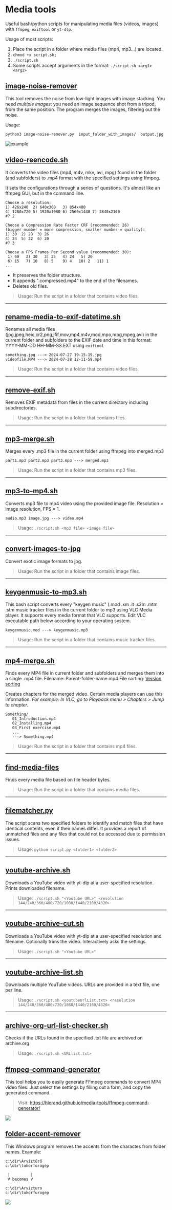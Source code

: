 Media tools
===========

Useful bash/python scripts for manipulating media files (videos, images) with `ffmpeg`, `exiftool` or `yt-dlp`.

Usage of most scripts:

1. Place the script in a folder where media files (mp4, mp3...) are located. 
2. `chmod +x script.sh;`
3. `./script.sh`
4. Some scripts accept arguments in the format: `./script.sh <arg1> <arg2>`


[image-noise-remover](image-noise-remover/image-noise-remover.py)
----------------------------

This tool removes the noise from low-light images with image stacking. You need *multiple images*: you need an image sequence shot from a tripod, from the same position. The program merges the images, filtering out the noise.

Usage: 

```
python3 image-noise-remover.py  input_folder_with_images/  output.jpg
```

![example](image-noise-remover/image-noise-remover.jpg)


[video-reencode.sh](video-reencode/video-reencode.sh)
--------------------

It converts the video files (mp4, m4v, mkv, avi, mpg) found in the folder (and subfolders) to .mp4 format with the specified settings using ffmpeg.

It sets the configurations through a series of questions. It's almost like an ffmpeg GUI, but in the command line.

```text
Choose a resolution:
1) 426x240  2) 640x360   3) 854x480
4) 1280x720 5) 1920x1080 6) 2560x1440 7) 3840x2160
#? 2

Choose a Compression Rate Factor CRF (recommended: 26)
(bigger number = more compression, smaller number = quality):
1) 30  2) 28  3) 26
4) 24  5) 22  6) 20
#? 3

Choose a FPS Frames Per Second value (recommended: 30):
 1) 60   2) 30   3) 25   4) 24   5) 20
 6) 15   7) 10   8) 5    9) 4   10) 2   11) 1
...
```

- It preserves the folder structure. 
- It appends ".compressed.mp4" to the end of the filenames. 
- Deletes old files.

> Usage: Run the script in a folder that contains video files.

----

[rename-media-to-exif-datetime.sh](rename-media-to-exif-datetime/rename-media-to-exif-datetime.sh)
---------------------

Renames all media files (jpg,jpeg,heic,cr2,png,jfif,mov,mp4,m4v,mod,mpo,mpg,mpeg,avi) in the current folder and subfolders to the EXIF date and time in this format: YYYY-MM-DD HH-MM-SS.EXT using `exiftool`

```
something.jpg ---> 2024-07-27 19-15-19.jpg
videofile.MP4 ---> 2024-07-28 12-11-59.mp4
```

> Usage: Run the script in a folder that contains video files.


----

[remove-exif.sh](remove-exif/remove-exif.sh)
--------------------

Removes EXIF metadata from files in the current directory including subdirectories.

> Usage: Run the script in a folder that contains files.

----

[mp3-merge.sh](mp3-merge/mp3-merge.sh)
--------------------

Merges every .mp3 file in the current folder using ffmpeg into merged.mp3

```
part1.mp3 part2.mp3 part3.mp3 ---> merged.mp3
```

> Usage: Run the script in a folder that contains mp3 files.

----

[mp3-to-mp4.sh](mp3-to-mp4/mp3-to-mp4.sh)
--------------------

Converts mp3 file to mp4 video using the provided image file. Resolution = image resolution, FPS = 1.

```
audio.mp3 image.jpg ---> video.mp4
```

> Usage: `./script.sh <mp3 file> <image file>`

----

[convert-images-to-jpg](convert-images-to-jpg/convert-images-to-jpg.sh)
-----------------------

Convert exotic image formats to jpg.

> Usage: Run the script in a folder that contains image files.

----

[keygenmusic-to-mp3.sh](keygenmusic-to-mp3/keygenmusic-to-mp3.sh)
--------------------

This bash script converts every "keygen music" (.mod .xm .it .s3m .mtm .stm music tracker files) in the current folder to mp3 using VLC Media player. It supports every media format that VLC supports. Edit VLC executable path below according to your operating system.

```
keygenmusic.mod ---> keygenmusic.mp3
```

> Usage: Run the script in a folder that contains music tracker files.

----

[mp4-merge.sh](mp4-merge/mp4-merge.sh)
---------------------

Finds every MP4 file in current folder and subfolders and merges them into a single .mp4 file. Filename: Parent-folder-name.mp4 File sorting: [Version sorting](https://www.gnu.org/software/coreutils/manual/html_node/Version-sort-overview.html)

Creates chapters for the merged video. Certain media players can use this information. *For example: In VLC, go to Playback menu > Chapters > Jump to chapter.*

```
Something/
   01_Introduction.mp4
   02_Installing.mp4
   03_First exercise.mp4
   ...
   ---> Something.mp4
```

> Usage: Run the script in a folder that contains mp4 files.

----

[find-media-files](find-media-files/find-media-files.sh)
----------------------

Finds every media file based on file header bytes.

> Usage: Run the script in a folder that contains media files.

----

[filematcher.py](filematcher/filematcher.py)
---------------------

The script scans two specified folders to identify and match files that have identical contents, even if their names differ. It provides a report of unmatched files and any files that could not be accessed due to permission issues.

> Usage: `python script.py <folder1> <folder2>`

----

[youtube-archive.sh](youtube-archive/youtube-archive.sh)
-------------------------

Downloads a YouTube video with yt-dlp at a user-specified resolution. Prints downloaded filename.

> Usage: `./script.sh "<Youtube URL>" <resolution 144/240/360/480/720/1080/1440/2160/4320>`

----

[youtube-archive-cut.sh](youtube-archive/youtube-archive-cut.sh)
-------------------------

Downloads a YouTube video with yt-dlp at a user-specified resolution and filename. Optionally trims the video. Interactively asks the settings.

> Usage: `./script.sh "<Youtube URL>"`


----

[youtube-archive-list.sh](youtube-archive/youtube-archive-list.sh)
-------------------------

Downloads multiple YouTube videos. URLs are provided in a text file, one per line.

> Usage: `./script.sh <youtubeUrlList.txt> <resolution 144/240/360/480/720/1080/1440/2160/4320>`

----

[archive-org-url-list-checker.sh](archive-org-tools/archive-org-url-list-checker.sh)
-------------------------

Checks if the URLs found in the specified .txt file are archived on archive.org

> Usage: `./script.sh <URLlist.txt>`


[ffmpeg-command-generator](https://hlorand.github.io/media-tools/ffmpeg-command-generator/)
-------------------------

This tool helps you to easily generate FFmpeg commands to convert MP4 video files. Just select the settings by filling out a form, and copy the generated command. 

> Visit: https://hlorand.github.io/media-tools/ffmpeg-command-generator/

![](ffmpeg-command-generator/ffmpeg-command-generator.png)


[folder-accent-remover](folder-accent-remover/folder-accent-remover.exe)
-------------------------------------

This Windows program removes the accents from the charactes from folder names. Example:

```
c:\dir\Árvíztűrő
c:\dir\tükörfúrógép

 |         |
 V becomes V

c:\dir\Arvizturo
c:\dir\tukorfurogep
```

![](folder-accent-remover/folder-accent-remover.png)
